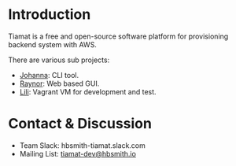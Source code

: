 # Introduction

Tiamat is a free and open-source software platform for provisioning backend system with AWS.

There are various sub projects:
- [Johanna](https://github.com/HardBoiledSmith/johanna): CLI tool.
- [Raynor](https://github.com/HardBoiledSmith/raynor): Web based GUI.
- [Lili](https://github.com/HardBoiledSmith/lili): Vagrant VM for development and test.

# Contact & Discussion

- Team Slack: hbsmith-tiamat.slack.com
- Mailing List: tiamat-dev@hbsmith.io
